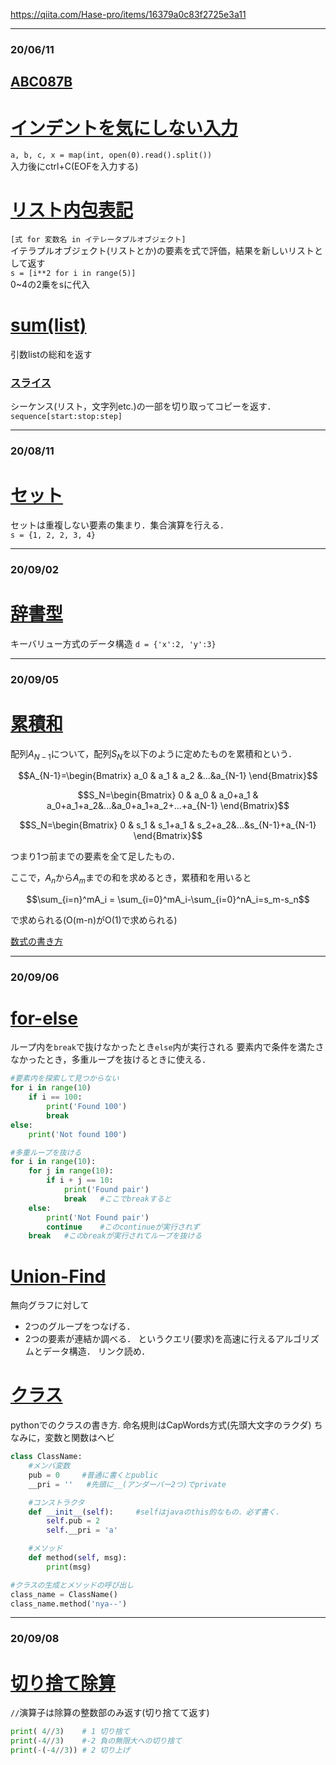 https://qiita.com/Hase-pro/items/16379a0c83f2725e3a11

___
### 20/06/11
## [ABC087B](https://qiita.com/watyanabe164/items/f6236b4c8bbd90def964)

# [インデントを気にしない入力](https://qiita.com/kyuna/items/8ee8916c2f4e36321a1c)
`a, b, c, x = map(int, open(0).read().split())`  
入力後にctrl+C(EOFを入力する)

# [リスト内包表記](https://note.nkmk.me/python-list-comprehension/)  
`[式 for 変数名 in イテレータプルオブジェクト]`  
イテラプルオブジェクト(リストとか)の要素を式で評価，結果を新しいリストとして返す  
`s = [i**2 for i in range(5)]`  
0~4の2乗をsに代入

# [sum(list)](https://pycarnival.com/sum/)  
引数listの総和を返す

### [スライス](https://qiita.com/tanuk1647/items/276d2be36f5abb8ea52e)
シーケンス(リスト，文字列etc.)の一部を切り取ってコピーを返す．
`sequence[start:stop:step]`

___
### 20/08/11
# [セット](https://note.nkmk.me/python-set/)
セットは重複しない要素の集まり．集合演算を行える．  
`s = {1, 2, 2, 3, 4}`

___
### 20/09/02
# [辞書型](https://qiita.com/hz1_d/items/407dd13f90a8a4533d23)
キーバリュー方式のデータ構造
`d = {'x':2, 'y':3}`

___
### 20/09/05
# [累積和](https://qiita.com/drken/items/56a6b68edef8fc605821)
配列$A_{N-1}$について，配列$S_{N}$を以下のように定めたものを累積和という．
```math
A_{N-1}=\begin{Bmatrix}
    a_0 & a_1 & a_2 &...&a_{N-1}
\end{Bmatrix}
```
```math
S_N=\begin{Bmatrix}
    0 & a_0 & a_0+a_1 & a_0+a_1+a_2&...&a_0+a_1+a_2+...+a_{N-1}
\end{Bmatrix}
```
```math
S_N=\begin{Bmatrix}
    0 & s_1 & s_1+a_1 & s_2+a_2&...&s_{N-1}+a_{N-1}
\end{Bmatrix}
```
つまり1つ前までの要素を全て足したもの．

ここで，$A_n$から$A_m$までの和を求めるとき，累積和を用いると
```math
\sum_{i=n}^mA_i = \sum_{i=0}^mA_i-\sum_{i=0}^nA_i=s_m-s_n
```
で求められる(O(m-n)がO(1)で求められる)


[数式の書き方](https://shd101wyy.github.io/markdown-preview-enhanced/#/ja-jp/math)

___
### 20/09/06
# [for-else](https://python.civic-apps.com/else-loop/)
ループ内を`break`で抜けなかったとき`else`内が実行される
要素内で条件を満たさなかったとき，多重ループを抜けるときに使える．
```python
#要素内を探索して見つからない
for i in range(10)
    if i == 100:
        print('Found 100')
        break
else:
    print('Not found 100')
```
```python
#多重ループを抜ける
for i in range(10):
    for j in range(10):
        if i + j == 10:
            print('Found pair')
            break   #ここでbreakすると
    else:   
        print('Not Found pair')
        continue    #このcontinueが実行されず
    break   #このbreakが実行されてループを抜ける
```

# [Union-Find](https://pyteyon.hatenablog.com/entry/2019/03/11/200000)
無向グラフに対して
- 2つのグループをつなげる．
- 2つの要素が連結か調べる．
というクエリ(要求)を高速に行えるアルゴリズムとデータ構造．
リンク読め．

# [クラス](https://qiita.com/Usek/items/a206b8e49c02f756d636)
pythonでのクラスの書き方.
命名規則はCapWords方式(先頭大文字のラクダ)
ちなみに，変数と関数はヘビ
```python
class ClassName:
    #メンバ変数
    pub = 0     #普通に書くとpublic
    __pri = ''   #先頭に__(アンダーバー2つ)でprivate

    #コンストラクタ
    def __init__(self):     #selfはjavaのthis的なもの．必ず書く．
        self.pub = 2
        self.__pri = 'a'

    #メソッド
    def method(self, msg):
        print(msg)

#クラスの生成とメソッドの呼び出し
class_name = ClassName()
class_name.method('nya--')
```

___
### 20/09/08
# [切り捨て除算](https://python.ms/division/#_3%E3%81%A4%E3%81%AE%E3%82%84%E3%82%8A%E6%96%B9)
`//`演算子は除算の整数部のみ返す(切り捨てて返す)
```python
print( 4//3)    # 1 切り捨て
print(-4//3)    #-2 負の無限大への切り捨て
print(-(-4//3)) # 2 切り上げ
```


